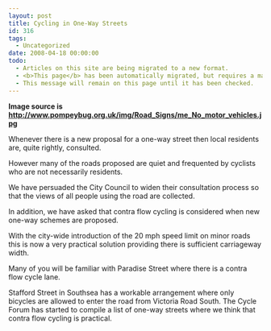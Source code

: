 ```yaml
---
layout: post
title: Cycling in One-Way Streets
id: 316
tags:
  - Uncategorized
date: 2008-04-18 00:00:00
todo:
  - Articles on this site are being migrated to a new format.
  - <b>This page</b> has been automatically migrated, but requires a manual check-&amp;-tune to ensure the format and links all work as expected.
  - This message will remain on this page until it has been checked.
---
```


**Image source is http://www.pompeybug.org.uk/img/Road_Signs/me_No_motor_vehicles.jpg**

Whenever there is a new proposal for a one-way street then local residents are, quite rightly, consulted.

 However many of the roads proposed are quiet and frequented by cyclists who are not necessarily residents.

 We have persuaded the City Council to widen their consultation process so that the views of all people using the road are collected.

In addition, we have asked that contra flow cycling is considered when new one-way schemes are proposed.

 With the city-wide introduction of the 20 mph speed limit on minor roads this is now a very practical solution providing there is sufficient carriageway width.

 Many of you will be familiar with Paradise Street where there is a contra flow cycle lane.

 Stafford Street in Southsea has a workable arrangement where only bicycles are allowed to enter the road from Victoria Road South. The Cycle Forum has started to compile a list of one-way streets where we think that contra flow cycling is practical.